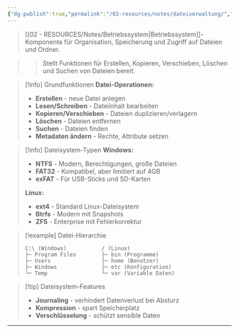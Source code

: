 ```yaml
---
{"dg-publish":true,"permalink":"/02-resources/notes/dateiverwaltung/","tags":["software/betriebssystem","informatik/dateisystem"],"noteIcon":"","updated":"2025-10-29T12:59:04.750+01:00"}
---
```



> [[02 - RESOURCES/Notes/Betriebssystem\|Betriebssystem]]-Komponente für Organisation, Speicherung und Zugriff auf Dateien und Ordner.

>> Stellt Funktionen für Erstellen, Kopieren, Verschieben, Löschen und Suchen von Dateien bereit.

>[!info] Grundfunktionen
>**Datei-Operationen:**
>- **Erstellen** - neue Datei anlegen
>- **Lesen/Schreiben** - Dateiinhalt bearbeiten
>- **Kopieren/Verschieben** - Dateien duplizieren/verlagern
>- **Löschen** - Dateien entfernen
>- **Suchen** - Dateien finden
>- **Metadaten ändern** - Rechte, Attribute setzen

>[!info] Dateisystem-Typen
>**Windows:**
>- **NTFS** - Modern, Berechtigungen, große Dateien
>- **FAT32** - Kompatibel, aber limitiert auf 4GB
>- **exFAT** - Für USB-Sticks und SD-Karten
>
>**Linux:**
>- **ext4** - Standard Linux-Dateisystem
>- **Btrfs** - Modern mit Snapshots
>- **ZFS** - Enterprise mit Fehlerkorrektur

>[!example] Datei-Hierarchie
>```
>C:\ (Windows)           / (Linux)
>├─ Program Files        ├─ bin (Programme)
>├─ Users                ├─ home (Benutzer)
>├─ Windows              ├─ etc (Konfiguration)
>└─ Temp                 └─ var (Variable Daten)
>```

>[!tip] Dateisystem-Features
>- **Journaling** - verhindert Datenverlust bei Absturz
>- **Kompression** - spart Speicherplatz
>- **Verschlüsselung** - schützt sensible Daten

---